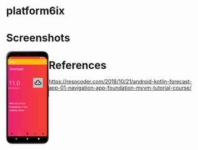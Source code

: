 # platform6ix


# Screenshots
<a href="https://github.com/arunabhdas/platform6ix/blob/main/screenshots/screenshot_current_fragment_1.png"><img src="https://github.com/arunabhdas/platform6ix/blob/main/screenshots/screenshot_current_fragment_1.png" align="left" height="250"></a>

## 

# References

https://resocoder.com/2018/10/21/android-kotlin-forecast-app-01-navigation-app-foundation-mvvm-tutorial-course/


